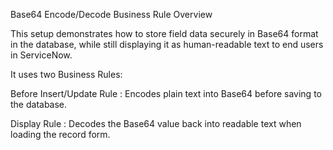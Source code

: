 Base64 Encode/Decode Business Rule
Overview

This setup demonstrates how to store field data securely in Base64 format in the database, while still displaying it as human-readable text to end users in ServiceNow.

It uses two Business Rules:

Before Insert/Update Rule : Encodes plain text into Base64 before saving to the database.

Display Rule  : Decodes the Base64 value back into readable text when loading the record form.
